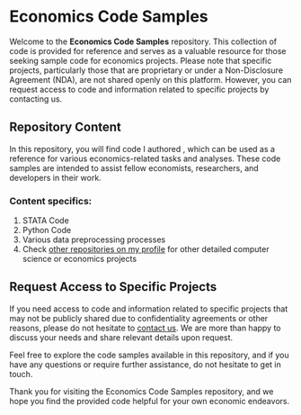 # Economics Code Samples

Welcome to the **Economics Code Samples** repository. This collection of code is provided for reference and serves as a valuable resource for those seeking sample code for economics projects. Please note that specific projects, particularly those that are proprietary or under a Non-Disclosure Agreement (NDA), are not shared openly on this platform. However, you can request access to code and information related to specific projects by contacting us.

## Repository Content

In this repository, you will find code I authored , which can be used as a reference for various economics-related tasks and analyses. These code samples are intended to assist fellow economists, researchers, and developers in their work.

### Content specifics:

1. STATA Code
2. Python Code
3. Various data preprocessing processes
4. Check [other repositories on my profile](https://github.com/GaelKBertrand?tab=repositories&q=&type=public&language=&sort=name) for other detailed computer science or economics projects

## Request Access to Specific Projects

If you need access to code and information related to specific projects that may not be publicly shared due to confidentiality agreements or other reasons, please do not hesitate to [contact us](mailto:bertrand.kwibuka@alumni.ashoka.edu.in). We are more than happy to discuss your needs and share relevant details upon request.

Feel free to explore the code samples available in this repository, and if you have any questions or require further assistance, do not hesitate to get in touch.

Thank you for visiting the Economics Code Samples repository, and we hope you find the provided code helpful for your own economic endeavors.
